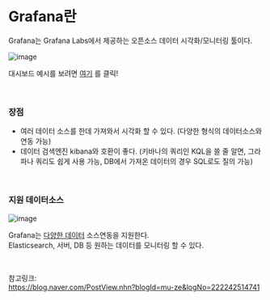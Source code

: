 # Grafana란

Grafana는 Grafana Labs에서 제공하는 오픈소스 데이터 시각화/모니터링 툴이다.

![image](https://user-images.githubusercontent.com/45115557/233821339-12756ac2-dc4f-4c24-be98-4a5c11ea14f8.png)

대시보드 예시를 보려면 [여기](https://play.grafana.org/d/000000012/grafana-play-home?orgId=1) 를 클릭!

<br>

### 장점

- 여러 데이터 소스를 한데 가져와서 시각화 할 수 있다. (다양한 형식의 데이터소스와 연동 가능)
- 데이터 검색엔진 kibana와 호환이 좋다. (키바나의 쿼리인 KQL을 쓸 줄 알면, 그라파나 쿼리도 쉽게 사용 가능, DB에서 가져온 데이터의 경우 SQL로도 질의 가능)

<br>

### 지원 데이터소스

![image](https://user-images.githubusercontent.com/45115557/233821492-1b5b1262-182a-4a1c-9342-a2b9cc3775a1.png)


Grafana는 [다양한 데이터](https://grafana.com/docs/grafana/latest/datasources/) 소스연동을 지원한다.    
Elasticsearch, 서버, DB 등 원하는 데이터를 모니터링 할 수 있다. 

<br>




참고링크:    
https://blog.naver.com/PostView.nhn?blogId=mu-ze&logNo=222242514741
